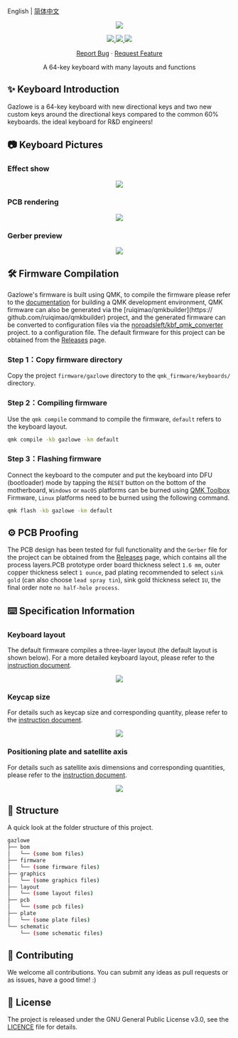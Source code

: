English | [简体中文](README.zh-CN.md)

<p align="center">
    <img src="https://cdn.jsdelivr.net/gh/seatonjiang/gazlowe@main/.github/gazlowe-logo.png">
</p>

<p align="center">
    <a href="https://github.com/seatonjiang/gazlowe/issues">
        <img src="https://img.shields.io/github/issues/seatonjiang/gazlowe?style=flat-square&color=blue">
    </a>
    <a href="https://github.com/seatonjiang/gazlowe/pulls">
        <img src="https://img.shields.io/github/issues-pr/seatonjiang/gazlowe?style=flat-square&color=brightgreen">
    </a>
    <a href="https://github.com/seatonjiang/gazlowe/blob/main/LICENSE">
        <img src="https://img.shields.io/github/license/seatonjiang/gazlowe?&style=flat-square">
    </a>
</p>

<p align="center">
    <a href="https://github.com/seatonjiang/gazlowe/issues">Report Bug</a>
    ·
    <a href="https://github.com/seatonjiang/gazlowe/issues">Request Feature</a>
</p>

<p align="center">A 64-key keyboard with many layouts and functions</p>


## ✨ Keyboard Introduction

Gazlowe is a 64-key keyboard with new directional keys and two new custom keys around the directional keys compared to the common 60% keyboards. the ideal keyboard for R&D engineers!

## 📷 Keyboard Pictures

### Effect show

<p align="center">
    <img src="https://cdn.jsdelivr.net/gh/seatonjiang/gazlowe@main/.github/gazlowe-main.jpg">
</p>

### PCB rendering

<p align="center">
    <img src="https://cdn.jsdelivr.net/gh/seatonjiang/gazlowe@main/graphics/purple/graphics-gazlowe-purple-bottom.svg">
</p>

### Gerber preview

<p align="center">
    <img src="https://cdn.jsdelivr.net/gh/seatonjiang/gazlowe@main/.github/gazlowe-gerber.png">
</p>

## 🛠️ Firmware Compilation

Gazlowe's firmware is built using QMK, to compile the firmware please refer to the [documentation](https://docs.qmk.fm/#/newbs_getting_started) for building a QMK development environment, QMK firmware can also be generated via the [ruiqimao/qmkbuilder](https:// github.com/ruiqimao/qmkbuilder) project, and the generated firmware can be converted to configuration files via the [noroadsleft/kbf_qmk_converter](https://github.com/noroadsleft/kbf_qmk_converter) project. to a configuration file. The default firmware for this project can be obtained from the [Releases](https://github.com/seatonjiang/gazlowe/releases) page.

### Step 1：Copy firmware directory

Copy the project `firmware/gazlowe` directory to the `qmk_firmware/keyboards/` directory.

### Step 2：Compiling firmware

Use the `qmk compile` command to compile the firmware, `default` refers to the keyboard layout.

```bash
qmk compile -kb gazlowe -km default
```

### Step 3：Flashing firmware

Connect the keyboard to the computer and put the keyboard into DFU (bootloader) mode by tapping the `RESET` button on the bottom of the motherboard, `Windows` or `macOS` platforms can be burned using [QMK Toolbox](https://github.com/qmk/qmk_toolbox/releases) Firmware, `Linux` platforms need to be burned using the following command.

```bash
qmk flash -kb gazlowe -km default
```

## ⚙️ PCB Proofing

The PCB design has been tested for full functionality and the `Gerber` file for the project can be obtained from the [Releases](https://github.com/seatonjiang/gazlowe/releases) page, which contains all the process layers.PCB prototype order board thickness select `1.6 mm`, outer copper thickness select `1 ounce`, pad plating recommended to select `sink gold` (can also choose `lead spray tin`), sink gold thickness select `1U`, the final order note `no half-hole process`.

## ⌨️ Specification Information

### Keyboard layout

The default firmware compiles a three-layer layout (the default layout is shown below). For a more detailed keyboard layout, please refer to the [instruction document](https://github.com/seatonjiang/gazlowe/blob/main/layout/README.md).

<p align="center">
    <img src="https://cdn.jsdelivr.net/gh/seatonjiang/gazlowe@main/layout/level-0/layout-gazlowe-level-0.png">
</p>

### Keycap size

For details such as keycap size and corresponding quantity, please refer to the [instruction document](https://github.com/seatonjiang/gazlowe/blob/main/layout/keycap/README.md).

<p align="center">
    <img src="https://cdn.jsdelivr.net/gh/seatonjiang/gazlowe@main/layout/keycap/layout-gazlowe-keycap.png">
</p>

### Positioning plate and satellite axis

For details such as satellite axis dimensions and corresponding quantities, please refer to the [instruction document](https://github.com/seatonjiang/gazlowe/blob/main/plate/README.md).

<p align="center">
    <img src="https://cdn.jsdelivr.net/gh/seatonjiang/gazlowe@main/plate/plate-gazlowe.png">
</p>

## 📂 Structure

A quick look at the folder structure of this project.

```bash
gazlowe
├── bom
│   └── (some bom files)
├── firmware
│   └── (some firmware files)
├── graphics
│   └── (some graphics files)
├── layout
│   └── (some layout files)
├── pcb
│   └── (some pcb files)
├── plate
│   └── (some plate files)
└── schematic
    └── (some schematic files)
```

## 🤝 Contributing

We welcome all contributions. You can submit any ideas as pull requests or as issues, have a good time! :)

## 📃 License

The project is released under the GNU General Public License v3.0, see the [LICENCE](https://github.com/seatonjiang/gazlowe/blob/main/LICENSE) file for details.